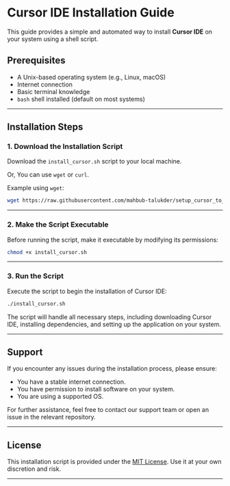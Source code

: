# Cursor IDE Installation Guide

This guide provides a simple and automated way to install **Cursor IDE** on your system using a shell script.

## Prerequisites

- A Unix-based operating system (e.g., Linux, macOS)
- Internet connection
- Basic terminal knowledge
- `bash` shell installed (default on most systems)

---

## Installation Steps

### 1. Download the Installation Script

Download the `install_cursor.sh` script to your local machine. 


Or, You can use `wget` or `curl`.

Example using `wget`:
```bash
wget https://raw.githubusercontent.com/mahbub-talukder/setup_cursor_to_linux/refs/heads/main/install_cursor.sh
```

---

### 2. Make the Script Executable

Before running the script, make it executable by modifying its permissions:

```bash
chmod +x install_cursor.sh
```

---

### 3. Run the Script

Execute the script to begin the installation of Cursor IDE:

```bash
./install_cursor.sh
```

The script will handle all necessary steps, including downloading Cursor IDE, installing dependencies, and setting up the application on your system.

---

## Support

If you encounter any issues during the installation process, please ensure:
- You have a stable internet connection.
- You have permission to install software on your system.
- You are using a supported OS.

For further assistance, feel free to contact our support team or open an issue in the relevant repository.

---

## License

This installation script is provided under the [MIT License](LICENSE). Use it at your own discretion and risk.

---

